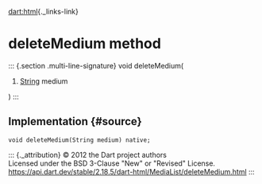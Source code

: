 [dart:html](../../dart-html/dart-html-library){._links-link}

deleteMedium method
===================

::: {.section .multi-line-signature}
void deleteMedium(

1.  [String](../../dart-core/string-class) medium

)
:::

Implementation {#source}
--------------

``` {.language-dart data-language="dart"}
void deleteMedium(String medium) native;
```

::: {._attribution}
© 2012 the Dart project authors\
Licensed under the BSD 3-Clause \"New\" or \"Revised\" License.\
<https://api.dart.dev/stable/2.18.5/dart-html/MediaList/deleteMedium.html>
:::

